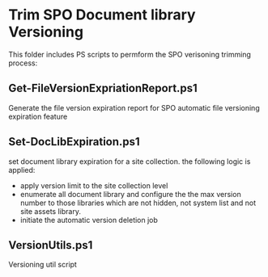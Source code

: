 # Trim SPO Document library Versioning
This folder includes PS scripts to permform the SPO verisoning trimming process: 

## Get-FileVersionExpriationReport.ps1
Generate the file version expiration report for SPO automatic file versioning expiration feature

## Set-DocLibExpiration.ps1
set document library expiration for a site collection. the following logic is applied: 
 * apply version limit to the site collection level
 * enumerate all document library and configure the the max version number to those libraries which are not hidden, not system list and not site assets library. 
 * initiate the automatic version deletion job

## VersionUtils.ps1
Versioning util script

